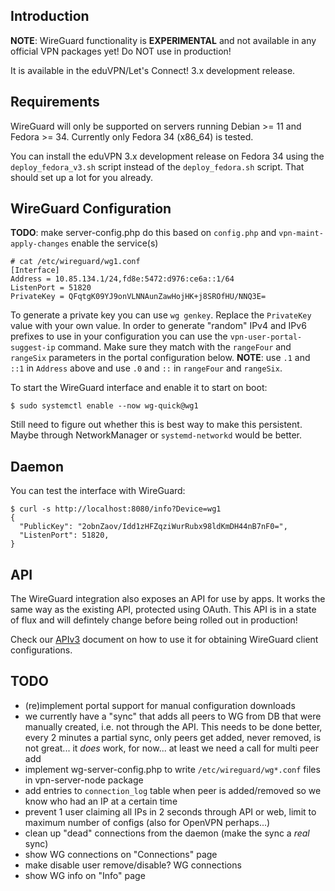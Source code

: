 ## Introduction

**NOTE**: WireGuard functionality is **EXPERIMENTAL** and not available in 
any official VPN packages yet! Do NOT use in production!

It is available in the eduVPN/Let's Connect! 3.x development release.

## Requirements

WireGuard will only be supported on servers running Debian >= 11 and 
Fedora >= 34. Currently only Fedora 34 (x86_64) is tested.

You can install the eduVPN 3.x development release on Fedora 34 using the 
`deploy_fedora_v3.sh` script instead of the `deploy_fedora.sh` script. That 
should set up a lot for you already.

## WireGuard Configuration

**TODO**: make server-config.php do this based on `config.php` and 
`vpn-maint-apply-changes` enable the service(s)

```
# cat /etc/wireguard/wg1.conf 
[Interface]
Address = 10.85.134.1/24,fd8e:5472:d976:ce6a::1/64
ListenPort = 51820
PrivateKey = QFqtgK09YJ9onVLNNAunZawHojHK+j8SROfHU/NNQ3E=
```

To generate a private key you can use `wg genkey`. Replace the `PrivateKey` 
value with your own value. In order to generate "random" IPv4 and IPv6 prefixes
to use in your configuration you can use the `vpn-user-portal-suggest-ip` 
command. Make sure they match with the `rangeFour` and `rangeSix` parameters
in the portal configuration below. **NOTE**: use `.1` and `::1` in `Address` 
above and use `.0` and `::` in `rangeFour` and `rangeSix`.

To start the WireGuard interface and enable it to start on boot:

```
$ sudo systemctl enable --now wg-quick@wg1
```

Still need to figure out whether this is best way to make this persistent. 
Maybe through NetworkManager or `systemd-networkd` would be better.

## Daemon

You can test the interface with WireGuard:

```
$ curl -s http://localhost:8080/info?Device=wg1
{
  "PublicKey": "2obnZaov/Idd1zHFZqziWurRubx98ldKmDH44nB7nF0=",
  "ListenPort": 51820,
}
```

## API

The WireGuard integration also exposes an API for use by apps. It works the 
same way as the existing API, protected using OAuth. This API is in a state of 
flux and will defintely change before being rolled out in production!

Check our [APIv3](API_V3.md) document on how to use it for obtaining WireGuard 
client configurations.

## TODO

- (re)implement portal support for manual configuration downloads
- we currently have a "sync" that adds all peers to WG from DB that were 
  manually created, i.e. not through the API. This needs to be done better, 
  every 2 minutes a partial sync, only peers get added, never removed, is 
  not great... it *does* work, for now... at least we need a call for multi 
  peer add
- implement wg-server-config.php to write `/etc/wireguard/wg*.conf` files in 
  vpn-server-node package
- add entries to `connection_log` table when peer is added/removed so we know
  who had an IP at a certain time
- prevent 1 user claiming all IPs in 2 seconds through API or web, limit to 
  maximum number of configs (also for OpenVPN perhaps...)
- clean up "dead" connections from the daemon (make the sync a *real* sync)
- show WG connections on "Connections" page
- make disable user remove/disable? WG connections
- show WG info on "Info" page
